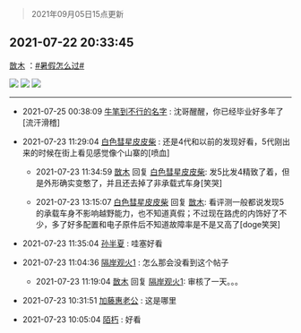 > 2021年09月05日15点更新
<link rel="stylesheet" href="https://cdn.jsdelivr.net/gh/taotie6/sampleJSON@main/css/photo_show.css">


 ## 2021-07-22 20:33:45 

 [㪚木](https://www.coolapk.com/feed/28601602?shareKey=ZWQ5ZDVjMWU5YjM0NjEzMTc4MjY~) ：<a class="feed-link-tag" href="/t/暑假怎么过?type=0">#暑假怎么过#</a> 

<div class="album">
<img class="img-item" src="http://image.coolapk.com/feed/2021/0722/20/1081091_7583fa1a_7219_1389@1080x1920.jpeg" />
<img class="img-item" src="http://image.coolapk.com/feed/2021/0722/20/1081091_e61009e9_7219_1391@1473x829.jpeg" />
<img class="img-item" src="http://image.coolapk.com/feed/2021/0722/20/1081091_2bfff979_7219_1393@3840x2160.jpeg" />
</div>

 ------- 

- 2021-07-25 00:38:09 [牛笔到不行的名字](uid=2374460) : 沈哥醒醒，你已经毕业好多年了 [流汗滑稽] 

- 2021-07-23 11:29:04 [白色彗星皮皮柴](uid=1997967) : 还是4代和以前的发现好看，5代刚出来的时候在街上看见感觉像个山寨的[喷血] 

    - 2021-07-23 11:34:59 [㪚木](uid=1081091) 回复 [白色彗星皮皮柴](uid=1997967): 发5比发4精致了着，但是外形确实变憨了，并且还去掉了非承载式车身[笑哭] 

    - 2021-07-23 13:15:07 [白色彗星皮皮柴](uid=1997967) 回复 [㪚木](uid=1081091): 看评测一般都说发现5的承载车身不影响越野能力，也不知道真假；不过现在路虎的内饰好了不少，多了好多配置和电子原件后不知道故障率是不是又高了[doge笑哭] 

- 2021-07-23 11:35:04 [孙半夏](uid=1851173) : 哇塞好看 

- 2021-07-23 11:04:36 [隔岸观火1](uid=1428246) : 怎么那会没看到这个帖子 

    - 2021-07-23 11:19:04 [㪚木](uid=1081091) 回复 [隔岸观火1](uid=1428246): 审核了一天。。。 

- 2021-07-23 10:31:51 [加藤惠老公](uid=1266680) : 这是哪里 

- 2021-07-23 10:05:04 [陌朽](uid=838229) : 好看 

